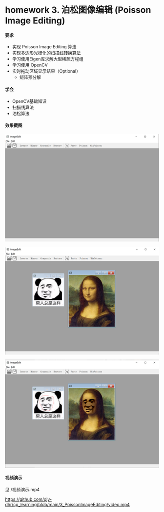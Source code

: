 # homework 3. 泊松图像编辑 (Poisson Image Editing)

#### 要求

- 实现 Poisson Image Editing 算法
- 实现多边形光栅化的[扫描线转换算法](documents/ScanningLine.md) 
- 学习使用Eigen库求解大型稀疏方程组
- 学习使用 OpenCV
- 实时拖动区域显示结果（Optional）
  - 矩阵预分解

#### 学会

- OpenCV基础知识
- 扫描线算法
- 泊松算法



#### 效果截图

![image-20220829093158035](https://github.com/qjy-dhr/cg_learning/blob/main/3_PoissonImageEditing/picture/1.png)

![image-20220829093236071](https://github.com/qjy-dhr/cg_learning/blob/main/3_PoissonImageEditing/picture/2.png)

![image-20220829093312533](https://github.com/qjy-dhr/cg_learning/blob/main/3_PoissonImageEditing/picture/3.png)

#### 视频演示

见 /视频演示.mp4

https://github.com/qjy-dhr/cg_learning/blob/main/3_PoissonImageEditing/video.mp4

#### 

